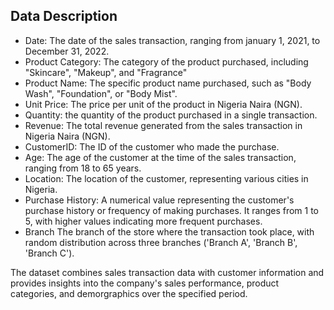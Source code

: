 ## Data Description

- Date: The date of the sales transaction, ranging from january 1, 2021, to December 31, 2022.
- Product Category: The category of the product purchased, including "Skincare", "Makeup", and "Fragrance"
- Product Name: The specific product name purchased, such as "Body Wash", "Foundation", or "Body Mist".
- Unit Price: The price per unit of the product in Nigeria Naira (NGN).
- Quantity: the quantity of the product purchased in a single transaction.
- Revenue: The total revenue generated from the sales transaction in Nigeria Naira (NGN).
- CustomerID: The ID of the customer who made the purchase.
- Age: The age of the customer at the time of the sales transaction, ranging from 18 to 65 years.
- Location: The location of the customer, representing various  cities in Nigeria.
- Purchase History: A numerical value representing the customer's purchase history or frequency of making purchases. It ranges from 1 to 5, with higher values indicating more frequent purchases.
- Branch The branch of the store where the transaction took place, with random distribution across three branches ('Branch A', 'Branch B', 'Branch C').


The dataset combines sales transaction data with customer information and provides insights into the company's sales performance, product categories, and demorgraphics over the specified period.